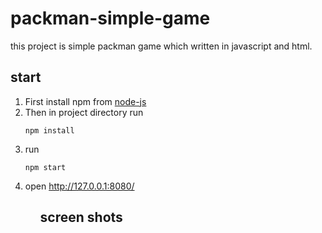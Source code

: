 # packman-simple-game
this project is simple packman game which written in javascript and html.

## start

<ol>
 <li> First install npm from <a href="https://www.google.com">node-js</a>
 <li> Then in project directory run 
  
  `npm install`

<li> run 
 
 `npm start`
 <li> open <a href="http://127.0.0.1:8080/">http://127.0.0.1:8080/</a>
 <ol>

## screen shots
